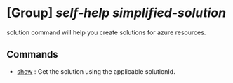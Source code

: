 # [Group] _self-help simplified-solution_

solution command will help you create solutions for azure resources.

## Commands

- [show](/Commands/self-help/solution-self-help/_show.md)
  : Get the solution using the applicable solutionId.
